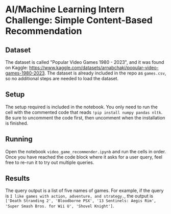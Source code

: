 # AI/Machine Learning Intern Challenge: Simple Content-Based Recommendation

## Dataset

The dataset is called "Popular Video Games 1980 - 2023", and it was found on Kaggle: https://www.kaggle.com/datasets/arnabchaki/popular-video-games-1980-2023. The dataset is already included in the repo as `games.csv`, so no additional steps are needed to load the dataset. 

## Setup

The setup required is included in the notebook. You only need to run the cell with the commented code that reads `!pip install numpy pandas nltk`. Be sure to uncomment the code first, then uncomment when the installation is finished.

## Running

Open the notebook `video_game_recommender.ipynb` and run the cells in order. Once you have reached the code block where it asks for a user query, feel free to re-run it to try out multiple queries. 

## Results

The query output is a list of five names of games. For example, if the query is `I like games with action, adventure, and strategy.`, the output is `['Death Stranding 2', 'Bloodborne PSX', '13 Sentinels: Aegis Rim', 'Super Smash Bros. for Wii U', 'Shovel Knight']`. 